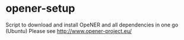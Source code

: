 # opener-setup
Script to download and install OpeNER and all dependencies in one go (Ubuntu)
Please see http://www.opener-project.eu/
